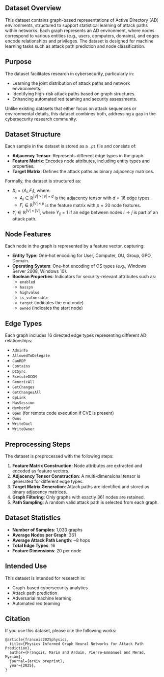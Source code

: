 ## Dataset Overview
This dataset contains graph-based representations of Active Directory (AD) environments, structured to support statistical learning of attack paths within networks. Each graph represents an AD environment, where nodes correspond to various entities (e.g., users, computers, domains), and edges encode relationships and privileges. The dataset is designed for machine learning tasks such as attack path prediction and node classification.

## Purpose
The dataset facilitates research in cybersecurity, particularly in:
- Learning the joint distribution of attack paths and network environments.
- Identifying high-risk attack paths based on graph structures.
- Enhancing automated red teaming and security assessments.

Unlike existing datasets that either focus on attack sequences or environmental details, this dataset combines both, addressing a gap in the cybersecurity research community.

## Dataset Structure
Each sample in the dataset is stored as a `.pt` file and consists of:
- **Adjacency Tensor**: Represents different edge types in the graph.
- **Feature Matrix**: Encodes node attributes, including entity types and properties.
- **Target Matrix**: Defines the attack paths as binary adjacency matrices.

Formally, the dataset is structured as:
- $X_i = (A_i, F_i)$, where:
  - $A_i \in \mathbb{R}^{|V| \times |V| \times d}$ is the adjacency tensor with $d = 16$ edge types.
  - $F_i \in \mathbb{R}^{|V| \times p}$ is the feature matrix with $p = 20$ node features.
- $Y_i \in \mathbb{R}^{|V| \times |V|}$, where $Y_{ij} = 1$ if an edge between nodes $i\rightarrow j$ is part of an attack path.

## Node Features
Each node in the graph is represented by a feature vector, capturing:
- **Entity Type**: One-hot encoding for User, Computer, OU, Group, GPO, Domain.
- **Operating System**: One-hot encoding of OS types (e.g., Windows Server 2008, Windows 10).
- **Boolean Properties**: Indicators for security-relevant attributes such as:
  - `enabled`
  - `hasspn`
  - `highvalue`
  - `is_vulnerable`
  - `target` (indicates the end node)
  - `owned` (indicates the start node)

## Edge Types
Each graph includes 16 directed edge types representing different AD relationships:
- `AdminTo`
- `AllowedToDelegate`
- `CanRDP`
- `Contains`
- `DCSync`
- `ExecuteDCOM`
- `GenericAll`
- `GetChanges`
- `GetChangesAll`
- `GpLink`
- `HasSession`
- `MemberOf`
- `Open` (for remote code execution if CVE is present)
- `Owns`
- `WriteDacl`
- `WriteOwner`

## Preprocessing Steps
The dataset is preprocessed with the following steps:
1. **Feature Matrix Construction**: Node attributes are extracted and encoded as feature vectors.
2. **Adjacency Tensor Construction**: A multi-dimensional tensor is generated for different edge types.
3. **Target Matrix Generation**: Attack paths are identified and stored as binary adjacency matrices.
4. **Graph Filtering**: Only graphs with exactly 361 nodes are retained.
5. **Path Sampling**: A random valid attack path is selected from each graph.

## Dataset Statistics
- **Number of Samples**: 1,033 graphs
- **Average Nodes per Graph**: 361
- **Average Attack Path Length**: ~8 hops
- **Total Edge Types**: 16
- **Feature Dimensions**: 20 per node

## Intended Use
This dataset is intended for research in:
- Graph-based cybersecurity analytics
- Attack path prediction
- Adversarial machine learning
- Automated red teaming

## Citation
If you use this dataset, please cite the following works:

```
@article{francois2025physics,
  title={Physics Informed Graph Neural Networks for Attack Path Prediction},
  author={François, Marin and Arduin, Pierre-Emmanuel and Merad, Myriam},
  journal={arXiv preprint},
  year={2025},
}
```

